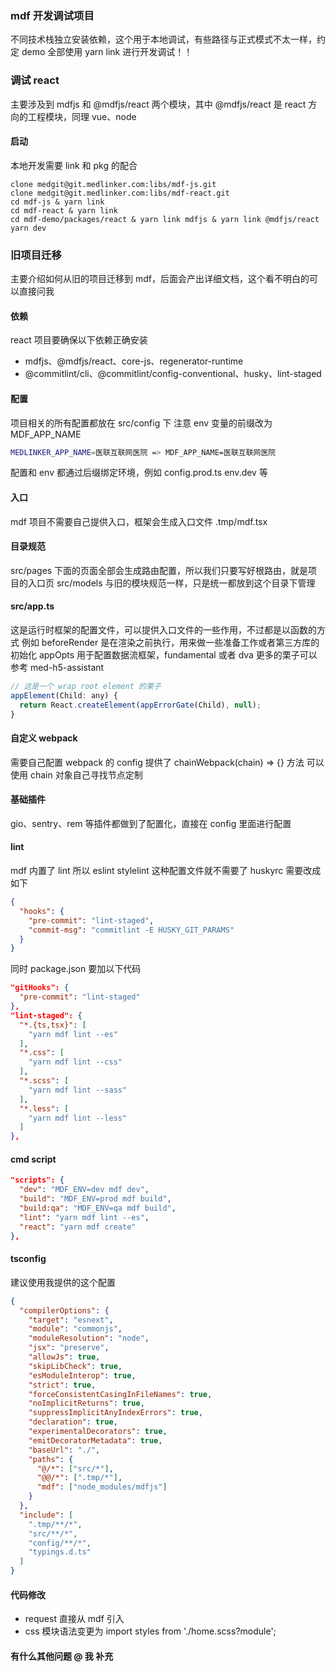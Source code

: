 ### mdf 开发调试项目
不同技术栈独立安装依赖，这个用于本地调试，有些路径与正式模式不太一样，约定 demo 全部使用 yarn link 进行开发调试！！

### 调试 react
主要涉及到 mdfjs 和 @mdfjs/react 两个模块，其中 @mdfjs/react 是 react 方向的工程模块，同理 vue、node

#### 启动
本地开发需要 link 和 pkg 的配合

``` shell
clone medgit@git.medlinker.com:libs/mdf-js.git
clone medgit@git.medlinker.com:libs/mdf-react.git
cd mdf-js & yarn link
cd mdf-react & yarn link
cd mdf-demo/packages/react & yarn link mdfjs & yarn link @mdfjs/react
yarn dev
```

### 旧项目迁移
主要介绍如何从旧的项目迁移到 mdf，后面会产出详细文档，这个看不明白的可以直接问我

#### 依赖
react 项目要确保以下依赖正确安装
- mdfjs、@mdfjs/react、core-js、regenerator-runtime
- @commitlint/cli、@commitlint/config-conventional、husky、lint-staged

#### 配置
项目相关的所有配置都放在 src/config 下
注意 env 变量的前缀改为 MDF_APP_NAME
```bash
MEDLINKER_APP_NAME=医联互联网医院 => MDF_APP_NAME=医联互联网医院
```
配置和 env 都通过后缀绑定环境，例如 config.prod.ts env.dev 等

#### 入口
mdf 项目不需要自己提供入口，框架会生成入口文件 .tmp/mdf.tsx

#### 目录规范
src/pages 下面的页面全部会生成路由配置，所以我们只要写好根路由，就是项目的入口页
src/models 与旧的模块规范一样，只是统一都放到这个目录下管理

#### src/app.ts
这是运行时框架的配置文件，可以提供入口文件的一些作用，不过都是以函数的方式
例如 beforeRender 是在渲染之前执行，用来做一些准备工作或者第三方库的初始化
appOpts 用于配置数据流框架，fundamental 或者 dva
更多的栗子可以参考 med-h5-assistant

```javascript
// 这是一个 wrap root element 的栗子
appElement(Child: any) {
  return React.createElement(appErrorGate(Child), null);
}
```

#### 自定义 webpack
需要自己配置 webpack 的 config 提供了 chainWebpack(chain) => {} 方法
可以使用 chain 对象自己寻找节点定制

#### 基础插件
gio、sentry、rem 等插件都做到了配置化，直接在 config 里面进行配置

#### lint
mdf 内置了 lint 所以 eslint stylelint 这种配置文件就不需要了
huskyrc 需要改成如下
```json
{
  "hooks": {
    "pre-commit": "lint-staged",
    "commit-msg": "commitlint -E HUSKY_GIT_PARAMS"
  }
}
```
同时 package.json 要加以下代码
```json
"gitHooks": {
  "pre-commit": "lint-staged"
},
"lint-staged": {
  "*.{ts,tsx}": [
    "yarn mdf lint --es"
  ],
  "*.css": [
    "yarn mdf lint --css"
  ],
  "*.scss": [
    "yarn mdf lint --sass"
  ],
  "*.less": [
    "yarn mdf lint --less"
  ]
},
```

#### cmd script
```json
"scripts": {
  "dev": "MDF_ENV=dev mdf dev",
  "build": "MDF_ENV=prod mdf build",
  "build:qa": "MDF_ENV=qa mdf build",
  "lint": "yarn mdf lint --es",
  "react": "yarn mdf create"
},
```

#### tsconfig
建议使用我提供的这个配置
```json
{
  "compilerOptions": {
    "target": "esnext",
    "module": "commonjs",
    "moduleResolution": "node",
    "jsx": "preserve",
    "allowJs": true,
    "skipLibCheck": true,
    "esModuleInterop": true,
    "strict": true,
    "forceConsistentCasingInFileNames": true,
    "noImplicitReturns": true,
    "suppressImplicitAnyIndexErrors": true,
    "declaration": true,
    "experimentalDecorators": true,
    "emitDecoratorMetadata": true,
    "baseUrl": "./",
    "paths": {
      "@/*": ["src/*"],
      "@@/*": [".tmp/*"],
      "mdf": ["node_modules/mdfjs"]
    }
  },
  "include": [
    ".tmp/**/*",
    "src/**/*",
    "config/**/*",
    "typings.d.ts"
  ]
}
```

#### 代码修改
- request 直接从 mdf 引入
- css 模块语法变更为 import styles from './home.scss?module';

#### 有什么其他问题 @ 我 补充





